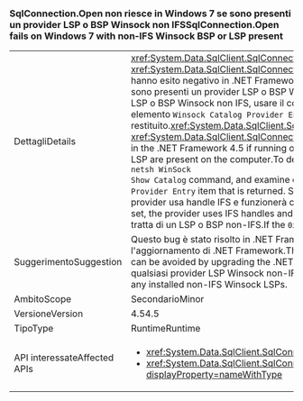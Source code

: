 ### <a name="sqlconnectionopen-fails-on-windows-7-with-non-ifs-winsock-bsp-or-lsp-present"></a><span data-ttu-id="7c235-101">SqlConnection.Open non riesce in Windows 7 se sono presenti un provider LSP o BSP Winsock non IFS</span><span class="sxs-lookup"><span data-stu-id="7c235-101">SqlConnection.Open fails on Windows 7 with non-IFS Winsock BSP or LSP present</span></span>

|   |   |
|---|---|
|<span data-ttu-id="7c235-102">Dettagli</span><span class="sxs-lookup"><span data-stu-id="7c235-102">Details</span></span>|<span data-ttu-id="7c235-103"><xref:System.Data.SqlClient.SqlConnection.Open> e <xref:System.Data.SqlClient.SqlConnection.OpenAsync(System.Threading.CancellationToken)> hanno esito negativo in .NET Framework 4.5 se in esecuzione in un computer Windows 7 in cui sono presenti un provider LSP o BSP Winsock non IFS. Per determinare se è installato un provider LSP o BSP Winsock non IFS, usare il comando <code>netsh WinSock Show Catalog</code> ed esaminare ogni elemento <code>Winsock Catalog Provider Entry</code> restituito.</span><span class="sxs-lookup"><span data-stu-id="7c235-103"><xref:System.Data.SqlClient.SqlConnection.Open> and <xref:System.Data.SqlClient.SqlConnection.OpenAsync(System.Threading.CancellationToken)> fail in the .NET Framework 4.5 if running on a Windows 7 machine with a non-IFS Winsock BSP or LSP are present on the computer.To determine whether a non-IFS BSP or LSP is installed, use the <code>netsh WinSock Show Catalog</code> command, and examine every <code>Winsock Catalog Provider Entry</code> item that is returned.</span></span> <span data-ttu-id="7c235-104">Se per il valore Service Flags è impostato il bit <code>0x20000</code>, il provider usa handle IFS e funzionerà correttamente.</span><span class="sxs-lookup"><span data-stu-id="7c235-104">If the Service Flags value has the <code>0x20000</code> bit set, the provider uses IFS handles and will work correctly.</span></span> <span data-ttu-id="7c235-105">Se il bit <code>0x20000</code> non è impostato, si tratta di un LSP o BSP non-IFS.</span><span class="sxs-lookup"><span data-stu-id="7c235-105">If the <code>0x20000</code> bit is clear (not set), it is a non-IFS BSP or LSP.</span></span>|
|<span data-ttu-id="7c235-106">Suggerimento</span><span class="sxs-lookup"><span data-stu-id="7c235-106">Suggestion</span></span>|<span data-ttu-id="7c235-107">Questo bug è stato risolto in .NET Framework 4.5.2, pertanto può essere evitato eseguendo l'aggiornamento di .NET Framework.</span><span class="sxs-lookup"><span data-stu-id="7c235-107">This bug has been fixed in the .NET Framework 4.5.2, so it can be avoided by upgrading the .NET Framework.</span></span> <span data-ttu-id="7c235-108">In alternativa, è possibile evitarlo rimuovendo qualsiasi provider LSP Winsock non-IFS installato.</span><span class="sxs-lookup"><span data-stu-id="7c235-108">Alternatively, it can be avoided by removing any installed non-IFS Winsock LSPs.</span></span>|
|<span data-ttu-id="7c235-109">Ambito</span><span class="sxs-lookup"><span data-stu-id="7c235-109">Scope</span></span>|<span data-ttu-id="7c235-110">Secondario</span><span class="sxs-lookup"><span data-stu-id="7c235-110">Minor</span></span>|
|<span data-ttu-id="7c235-111">Versione</span><span class="sxs-lookup"><span data-stu-id="7c235-111">Version</span></span>|<span data-ttu-id="7c235-112">4.5</span><span class="sxs-lookup"><span data-stu-id="7c235-112">4.5</span></span>|
|<span data-ttu-id="7c235-113">Tipo</span><span class="sxs-lookup"><span data-stu-id="7c235-113">Type</span></span>|<span data-ttu-id="7c235-114">Runtime</span><span class="sxs-lookup"><span data-stu-id="7c235-114">Runtime</span></span>|
|<span data-ttu-id="7c235-115">API interessate</span><span class="sxs-lookup"><span data-stu-id="7c235-115">Affected APIs</span></span>|<ul><li><xref:System.Data.SqlClient.SqlConnection.Open?displayProperty=nameWithType></li><li><xref:System.Data.SqlClient.SqlConnection.OpenAsync(System.Threading.CancellationToken)?displayProperty=nameWithType></li></ul>|


